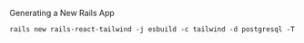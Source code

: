 Generating a New Rails App

`
  rails new rails-react-tailwind -j esbuild -c tailwind -d postgresql -T
`
